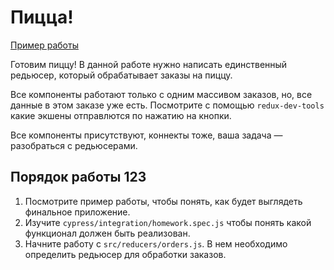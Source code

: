 # Пицца!

[Пример работы](http://react-hw-pizza.surge.sh)

Готовим пиццу! В данной работе нужно написать единственный редьюсер, который
обрабатывает заказы на пиццу.

Все компоненты работают только с одним массивом заказов, но, все данные в этом
заказе уже есть. Посмотрите с помощью `redux-dev-tools` какие экшены отправлются
по нажатию на кнопки.

Все компоненты присутствуют, коннекты тоже, ваша задача — разобраться с
редьюсерами.

## Порядок работы 123

1. Посмотрите пример работы, чтобы понять, как будет выглядеть финальное
   приложение.
2. Изучите `cypress/integration/homework.spec.js` чтобы понять какой функционал
   должен быть реализован.
3. Начните работу с `src/reducers/orders.js`. В нем необходимо определить
   редьюсер для обработки заказов.
